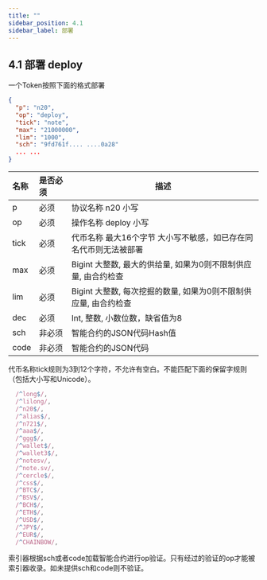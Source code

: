 ```yaml
---
title: ""
sidebar_position: 4.1
sidebar_label: 部署
---
```


## 4.1 部署 deploy

一个Token按照下面的格式部署

```json
{ 
  "p": "n20",
  "op": "deploy",
  "tick": "note",
  "max": "21000000",
  "lim": "1000",
  "sch": "9fd761f.... ....0a28"
  ... ...
}
```

| 名称 | 是否必须 | 描述 |
| :--- | :--- | --- |
| p | 必须 | 协议名称 n20 小写 |
| op | 必须 | 操作名称 deploy 小写 |
| tick | 必须 | 代币名称 最大16个字节 大小写不敏感，如已存在同名代币则无法被部署 |
| max | 必须 | Bigint 大整数, 最大的供给量, 如果为0则不限制供应量, 由合约检查 |
| lim | 必须 | Bigint 大整数, 每次挖掘的数量, 如果为0则不限制供应量, 由合约检查 |
| dec | 必须 | Int, 整数, 小数位数，缺省值为8 |
| sch | 非必须 | 智能合约的JSON代码Hash值 |
| code | 非必须 | 智能合约的JSON代码 |

代币名称tick规则为3到12个字符，不允许有空白。不能匹配下面的保留字规则（包括大小写和Unicode）。

```typescript
  /^long$/, 
  /^lilong/,
  /^n20$/,
  /^alias$/,
  /^n721$/,
  /^aaa$/,
  /^ggg$/,
  /^wallet$/,
  /^wallet3$/,
  /^notesv/,
  /^note.sv/,
  /^cercle$/,
  /^css$/,
  /^BTC$/,
  /^BSV$/,
  /^BCH$/,
  /^ETH$/,
  /^USD$/,
  /^JPY$/,
  /^EUR$/,
  /^CHAINBOW/,
```

索引器根据sch或者code加载智能合约进行op验证。只有经过的验证的op才能被索引器收录。如未提供sch和code则不验证。
